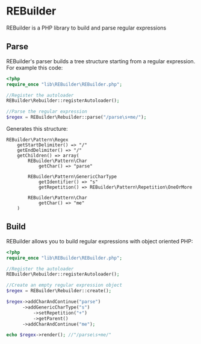 REBuilder
==========

REBuilder is a PHP library to build and parse regular expressions

Parse
-------------

REBuilder's parser builds a tree structure starting from a regular expression.
For example this code:

```php
<?php
require_once "lib\REBuilder\REBuilder.php";

//Register the autoloader
REBuilder\Rebuilder::registerAutoloader();

//Parse the regular expression
$regex = REBuilder\Rebuilder::parse("/parse\s+me/");
```

Generates this structure:

```
REBuilder\Pattern\Regex
    getStartDelimiter() => "/"
    getEndDelimiter() => "/"
    getChildren() => array(
        REBuilder\Pattern\Char
            getChar() => "parse"
            
        REBuilder\Pattern\GenericCharType
            getIdentifier() => "s"
            getRepetition() => REBuilder\Pattern\Repetition\OneOrMore
            
        REBuilder\Pattern\Char
            getChar() => "me"
    )
```
    
Build
-------------

REBuilder allows you to build regular expressions with object oriented PHP:

```php
<?php
require_once "lib\REBuilder\REBuilder.php";

//Register the autoloader
REBuilder\Rebuilder::registerAutoloader();

//Create an empty regular expression object
$regex = REBuilder\Rebuilder::create();

$regex->addCharAndContinue("parse")
      ->addGenericCharType("s")
          ->setRepetition("+")
          ->getParent()
      ->addCharAndContinue("me");

echo $regex->render(); //"/parse\s+me/"
```